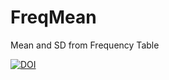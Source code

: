 # FreqMean
Mean and SD from Frequency Table

[![DOI](https://zenodo.org/badge/1057921269.svg)](https://doi.org/10.5281/zenodo.17131882)
